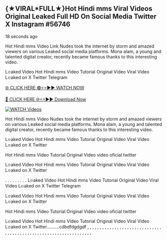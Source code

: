 ## {★VIRAL*FULL★}Hot Hindi mms Viral Videos Original Leaked Full HD On Social Media Twitter X Instagram #56746

18 seconds ago

Hot Hindi mms Video Link Nudes took the internet by storm and amazed viewers on various Leaked social media platforms. Mona alam, a young and talented digital creator, recently became famous thanks to this interesting video.

L𝚎aked Video Hot Hindi mms Video Tutorial Original Video Viral Video L𝚎aked on X Twitter Telegram

[🌐 CLICK HERE 🟢==►► WATCH NOW](https://cutt.ly/re6HKfmV)

[🔴 CLICK HERE 🌐==►► Download Now](https://cutt.ly/re6HKfmV)

[![WATCH Videos](https://i.imgur.com/dJHk4Zq.gif)](https://cutt.ly/re6HKfmV)

Hot Hindi mms Video Nudes took the internet by storm and amazed viewers on various Leaked social media platforms. Mona alam, a young and talented digital creator, recently became famous thanks to this interesting video.

L𝚎aked Video Hot Hindi mms Video Tutorial Original Video Viral Video L𝚎aked on X Twitter

Hot Hindi mms Video Tutorial Original Video video oficial twitter

L𝚎aked Video Hot Hindi mms Video Tutorial Original Video Viral Video L𝚎aked on X Twitter

. . . . . . . . . L𝚎aked Video Hot Hindi mms Video Tutorial Original Video Viral Video L𝚎aked on X Twitter Telegram

L𝚎aked Video Hot Hindi mms Video Tutorial Original Video Viral Video L𝚎aked on X Twitter

Hot Hindi mms Video Tutorial Original Video video oficial twitter

L𝚎aked Video Hot Hindi mms Video Tutorial Original Video Viral Video L𝚎aked on X Twitter..........cdbdfdgdgdf
,
,
,
,
,
,
,
,
,
,
,
,
,
,
,
,
,
,
,
,
,
,
,
,
,
,
,
,
,
,
,
,
,
,
,
,
,
,
,
,
,
,
,
,
,
,
,
,
,
,
,
,
,
,
,
,
,
,
,
,
,
,
,
,
,